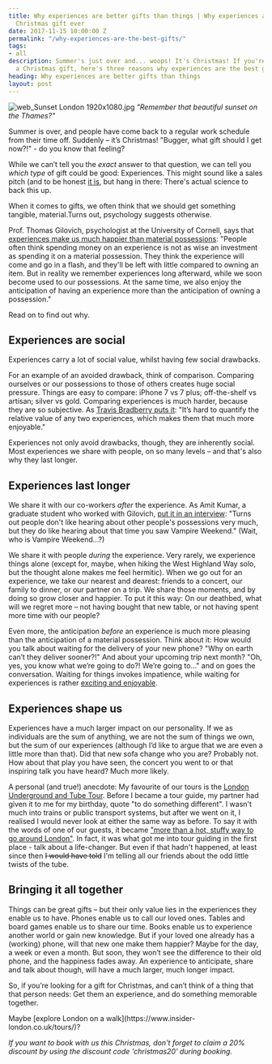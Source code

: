 ```yaml
---
title: Why experiences are better gifts than things | Why experiences are the best
  Christmas gift ever
date: 2017-11-15 10:00:00 Z
permalink: "/why-experiences-are-the-best-gifts/"
tags:
- all
description: Summer's just over and... woops! It's Christmas! If you're looking for
  a Christmas gift, here's three reasons why experiences are the best gifts.
heading: Why experiences are better gifts than things
layout: post
---
```


![web_Sunset London 1920x1080.jpg](/uploads/web_Sunset%20London%201920x1080.jpg)
*"Remember that beautiful sunset on the Thames?"*

Summer is over, and people have come back to a regular work schedule from their time off. Suddenly – it’s Christmas! "Bugger, what gift should I get now?!" - do you know that feeling? 

While we can’t tell you the *exact* answer to that question, we can tell you *which type* of gift could be good: Experiences. This might sound like a sales pitch (and to be honest <a href="#discountcode">it is</a>, but hang in there: There's actual science to back this up.

When it comes to gifts, we often think that we should get something tangible, material.Turns out, psychology suggests otherwise. 

Prof. Thomas Gilovich, psychologist at the University of Cornell, says that [experiences make us much happier than material possessions](https://research.cornell.edu/news-features/intriguing-human-behavior): "People often think spending money on an experience is not as wise an investment as spending it on a material possession. They think the experience will come and go in a flash, and they'll be left with little compared to owning an item. But in reality we remember experiences long afterward, while we soon become used to our possessions. At the same time, we also enjoy the anticipation of having an experience more than the anticipation of owning a possession."

Read on to find out why. 

## Experiences are social

Experiences carry a lot of social value, whilst having few social drawbacks. 

For an example of an avoided drawback, think of comparison. Comparing ourselves or our possessions to those of others creates huge social pressure. Things are easy to compare: iPhone 7 vs 7 plus; off-the-shelf vs artisan; silver vs gold. Comparing experiences is much harder, because they are so subjective. As [Travis Bradberry puts it](http://www.talentsmart.com/articles/Why-You-Should-Spend-Your-Money-on-Experiences,-Not-Things-2147446630-p-1.html): "It’s hard to quantify the relative value of any two experiences, which makes them that much more enjoyable."

Experiences not only avoid drawbacks, though, they are inherently social. Most experiences we share with people, on so many levels – and that's also why they last longer.

## Experiences last longer 

We share it with our co-workers *after* the experience. As Amit Kumar, a graduate student who worked with Gilovich, [put it in an interview](https://www.theatlantic.com/business/archive/2014/10/buy-experiences/381132): "Turns out people don't like hearing about other people's possessions very much, but they do like hearing about that time you saw Vampire Weekend." (Wait, who is Vampire Weekend…?) 

We share it with people *during* the experience. Very rarely, we experience things alone (except for, maybe, when hiking the West Highland Way solo, but the thought alone makes me feel hermitic). When we go out for an experience, we take our nearest and dearest: friends to a concert, our family to dinner, or our partner on a trip. We share those moments, and by doing so grow closer and happier. To put it this way: On our deathbed, what will we regret more – not having bought that new table, or not having spent more time with our people? 

Even more, the anticipation *before* an experience is much more pleasing than the anticipation of a material possession. Think about it: How would you talk about waiting for the delivery of your new phone? "Why on earth can’t they deliver sooner?!" And about your upcoming trip next month? "Oh, yes, you know what we’re going to do?! We’re going to..." and on goes the conversation. Waiting for things invokes impatience, while waiting for experiences is rather [exciting and enjoyable](http://bigthink.com/paul-ratner/want-happiness-buy-experiences-not-more-stuff). 

## Experiences shape us 
Experiences have a much larger impact on our personality. If we as individuals are the sum of anything, we are not the sum of things we own, but the sum of our experiences (although I’d like to argue that we are even a little more than that). Did that new sofa change who you are? Probably not. How about that play you have seen, the concert you went to or that inspiring talk you have heard? Much more likely. 

A personal (and true!) anecdote: My favourite of our tours is the [London Underground and Tube Tour](https://www.insider-london.co.uk/tours/london-underground-and-tube-tour/). Before I became a tour guide, my partner had given it to me for my birthday, quote "to do something different". I wasn't much into trains or public transport systems, but after we went on it, I realised I would never look at either the same way as before. To say it with the words of one of our guests, it became ["more than a hot, stuffy way to go around London"](https://www.tripadvisor.co.uk/ShowUserReviews-g186338-d2026396-r531596068-Insider_London_Day_Tours-London_England.html#REVIEWS). In fact, it was what got me into tour guiding in the first place - talk about a life-changer. But even if that hadn't happened, at least since then ~~I would have told~~ I'm telling all our friends about the odd little twists of the tube. 

## Bringing it all together 
Things can be great gifts – but their only value lies in the experiences they enable us to have. Phones enable us to call our loved ones. Tables and board games enable us to share our time. Books enable us to experience another world or gain new knowledge. But if your loved one already has a (working) phone, will that new one make them happier? Maybe for the day, a week or even a month. But soon, they won’t see the difference to their old phone, and the happiness fades away. An experience to anticipate, share and talk about though, will have a much larger, much longer impact. 

So, if you’re looking for a gift for Christmas, and can’t think of a thing that that person needs: Get them an experience, and do something memorable together. 

<p id="discountcode">Maybe [explore London on a walk](https://www.insider-london.co.uk/tours/)?</p>

*If you want to book with us this Christmas, don't forget to claim a 20% discount by using the discount code 'christmas20' during booking.*